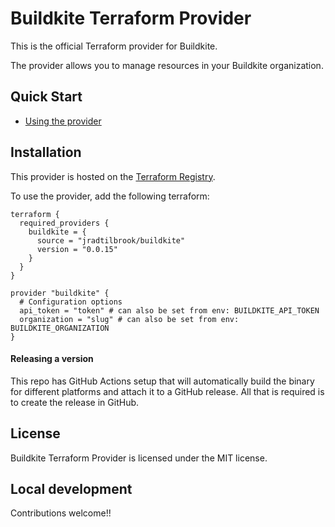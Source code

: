 # Buildkite Terraform Provider

This is the official Terraform provider for Buildkite.

The provider allows you to manage resources in your Buildkite organization.

## Quick Start

- [Using the provider](https://registry.terraform.io/providers/jradtilbrook/buildkite/latest)

## Installation

This provider is hosted on the [Terraform Registry](https://registry.terraform.io/).

To use the provider, add the following terraform:

```hcl
terraform {
  required_providers {
    buildkite = {
      source = "jradtilbrook/buildkite"
      version = "0.0.15"
    }
  }
}

provider "buildkite" {
  # Configuration options
  api_token = "token" # can also be set from env: BUILDKITE_API_TOKEN
  organization = "slug" # can also be set from env: BUILDKITE_ORGANIZATION
}
```

#### Releasing a version

This repo has GitHub Actions setup that will automatically build the binary for different platforms and attach it to a
GitHub release. All that is required is to create the release in GitHub.

## License

Buildkite Terraform Provider is licensed under the MIT license.

## Local development

Contributions welcome!!

